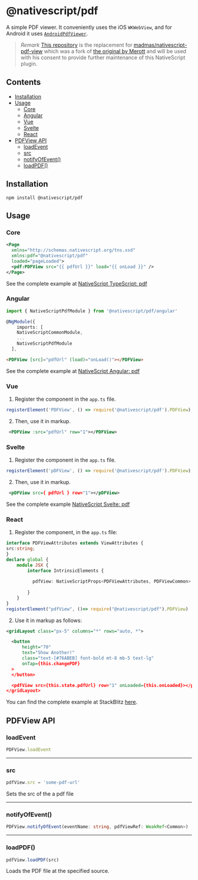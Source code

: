 # @nativescript/pdf

A simple PDF viewer. It conveniently uses the iOS `WKWebView`, and for Android it uses [`AndroidPdfViewer`](https://github.com/barteksc/AndroidPdfViewer).

> *Remark* [This repository](https://github.com/NativeScript/plugins/blob/main/packages/pdf) is the replacement for [madmas/nativescript-pdf-view](https://github.com/madmas/nativescript-pdf-view) which was a fork of [the original by Merott](https://github.com/Merott/nativescript-pdf-view) and will be used with his consent to provide further maintenance of this NativeScript plugin.

## Contents

* [Installation](#installation)
* [Usage](#usage)
  * [Core](#core)
  * [Angular](#angular)
  * [Vue](#vue)
  * [Svelte](#svelte)
  * [React](#react)
* [PDFView API](#pdfview-api)
  * [loadEvent](#loadevent)
  * [src](#src)
  * [notifyOfEvent()](#notifyofevent)
  * [loadPDF()](#loadpdf)

## Installation

```
npm install @nativescript/pdf
```

## Usage

### Core

```xml
<Page
  xmlns="http://schemas.nativescript.org/tns.xsd"
  xmlns:pdf="@nativescript/pdf"
  loaded="pageLoaded">
  <pdf:PDFView src="{{ pdfUrl }}" load="{{ onLoad }}" />
</Page>
```
See the complete example at [NativeScript TypeScript: pdf](https://stackblitz.com/edit/nativescript-stackblitz-templates-4ofdg2?file=app/main-page.xml)

### Angular

```ts
import { NativeScriptPdfModule } from '@nativescript/pdf/angular'

@NgModule({
	imports: [
    NativeScriptCommonModule, 
    ...
    NativeScriptPdfModule
  ],

```

```html
<PDFView [src]="pdfUrl" (load)="onLoad()"></PDFView>
```
See the complete example at [NativeScript Angular: pdf](https://stackblitz.com/edit/nativescript-stackblitz-templates-mrakue?file=src/app/pdf/pdf-viewer.component.html)

### Vue

1. Register the component in the `app.ts` file.

```ts
registerElement('PDFView', () => require('@nativescript/pdf').PDFView);
```

2. Then, use it in markup.
```xml
 <PDFView :src="pdfUrl" row="1"></PDFView>
```

### Svelte

1. Register the component in the `app.ts` file.

```ts
registerElement('pDFView', () => require('@nativescript/pdf').PDFView);
```

2. Then, use it in markup.
```xml
 <pDFView src={ pdfUrl } row="1"></pDFView>
```

See the complete example [NativeScript Svelte: pdf](https://stackblitz.com/edit/nativescript-stackblitz-templates-neazce?file=app/components/Home.svelte)

### React

1. Register the component, in the `app.ts` file:

```ts
interface PDFViewAttributes extends ViewAttributes {
src:string;
}
declare global {
    module JSX {
        interface IntrinsicElements {
          
          pdfView: NativeScriptProps<PDFViewAttributes, PDFViewCommon>
            
        }
    }
}
registerElement("pdfView", ()=> require("@nativescript/pdf").PDFView)
```

2. Use it in markup as follows:

```xml
<gridLayout class="px-5" columns="*" rows="auto, *">

  <button
      height="70"
      text="Show Another!"
      class="text-[#76ABEB] font-bold mt-8 mb-5 text-lg"
      onTap={this.changePDF}
  >
  </button>

  <pdfView src={this.state.pdfUrl} row="1" onLoaded={this.onLoaded}></pdfView>
</gridLayout>
```

You can find the complete example at StackBlitz [here](https://stackblitz.com/edit/nativescript-stackblitz-templates-v1g5qp?file=src/components/ScreenOne.tsx). 


## PDFView API

### loadEvent

```ts
PDFView.loadEvent
```

---
### src

```ts
pdfView.src = 'some-pdf-url'
```

Sets the src of the a pdf file

---
### notifyOfEvent()

```ts
PDFView.notifyOfEvent(eventName: string, pdfViewRef: WeakRef<Common>)
```

---
### loadPDF()

```ts
pdfView.loadPDF(src)
```

Loads the PDF file at the specified source.
